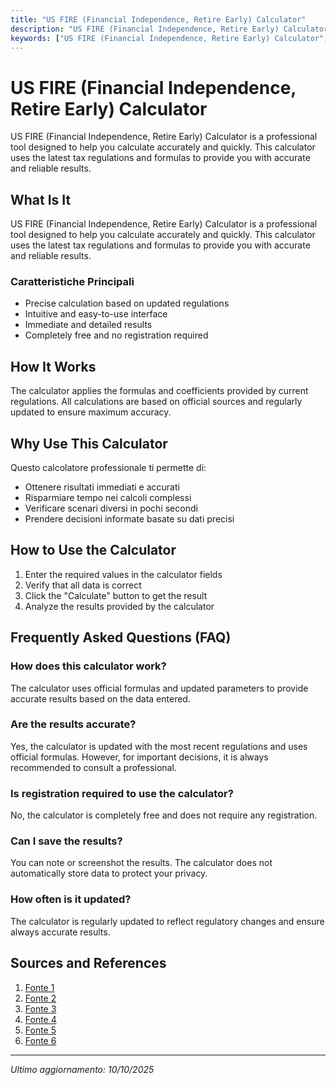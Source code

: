 ```yaml
---
title: "US FIRE (Financial Independence, Retire Early) Calculator"
description: "US FIRE (Financial Independence, Retire Early) Calculator is a professional tool designed to help you calculate accurately and quickly. This calculator uses the latest tax regulations and formulas to provide you with accurate and reliable results."
keywords: ["US FIRE (Financial Independence, Retire Early) Calculator", "calcolatore", "calcolo online"]
---
```


# US FIRE (Financial Independence, Retire Early) Calculator

US FIRE (Financial Independence, Retire Early) Calculator is a professional tool designed to help you calculate accurately and quickly. This calculator uses the latest tax regulations and formulas to provide you with accurate and reliable results.

## What Is It

US FIRE (Financial Independence, Retire Early) Calculator is a professional tool designed to help you calculate accurately and quickly. This calculator uses the latest tax regulations and formulas to provide you with accurate and reliable results.

### Caratteristiche Principali

- Precise calculation based on updated regulations
- Intuitive and easy-to-use interface
- Immediate and detailed results
- Completely free and no registration required

## How It Works

The calculator applies the formulas and coefficients provided by current regulations. All calculations are based on official sources and regularly updated to ensure maximum accuracy.

## Why Use This Calculator

Questo calcolatore professionale ti permette di:

- Ottenere risultati immediati e accurati
- Risparmiare tempo nei calcoli complessi
- Verificare scenari diversi in pochi secondi
- Prendere decisioni informate basate su dati precisi

## How to Use the Calculator

1. Enter the required values in the calculator fields
2. Verify that all data is correct
3. Click the "Calculate" button to get the result
4. Analyze the results provided by the calculator

## Frequently Asked Questions (FAQ)

### How does this calculator work?

The calculator uses official formulas and updated parameters to provide accurate results based on the data entered.

### Are the results accurate?

Yes, the calculator is updated with the most recent regulations and uses official formulas. However, for important decisions, it is always recommended to consult a professional.

### Is registration required to use the calculator?

No, the calculator is completely free and does not require any registration.

### Can I save the results?

You can note or screenshot the results. The calculator does not automatically store data to protect your privacy.

### How often is it updated?

The calculator is regularly updated to reflect regulatory changes and ensure always accurate results.

## Sources and References

1. [Fonte 1](https://www.playingwithfire.co/retirementcalculator)
2. [Fonte 2](https://networthify.com/calculator/earlyretirement)
3. [Fonte 3](https://walletburst.com/tools/fire-calculator/)
4. [Fonte 4](https://coastfirecalc.com/)
5. [Fonte 5](https://lightyear.com/en-eu/tools/fire-retirement-calculator)
6. [Fonte 6](https://calculators.onepercentclub.io/fire-calculator)

---

*Ultimo aggiornamento: 10/10/2025*
